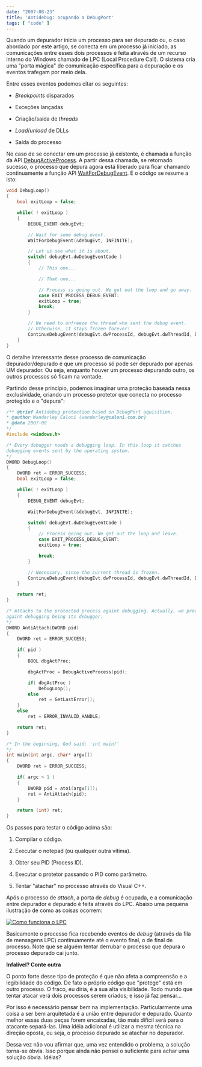 ```yaml
---
date: "2007-08-23"
title: 'Antidebug: ocupando a DebugPort'
tags: [ "code" ]
---
```

Quando um depurador inicia um processo para ser depurado ou, o caso abordado por este artigo, se conecta em um processo já iniciado, as comunicações entre esses dois processos é feita através de um recurso interno do Windows chamado de LPC (Local Procedure Call). O sistema cria uma "porta mágica" de comunicação específica para a depuração e os eventos trafegam por meio dela.

Entre esses eventos podemos citar os seguintes:

    
  * _Breakpoints_ disparados

    
  * Exceções lançadas

    
  * Criação/saída de _threads_

    
  * _Load_/_unload_ de DLLs

    
  * Saída do processo

No caso de se conectar em um processo já existente, é chamada a função da API [DebugActiveProcess](http://www.google.com/url?sa=t&ct=res&cd=1&url=http%3A%2F%2Fmsdn2.microsoft.com%2Fen-us%2Flibrary%2Fms679295.aspx&ei=cqDERvWoA4GKerippJ0M&usg=AFQjCNFzrdQ83SQzTQxBiT9iEauTFyUPcA&sig2=4p-HOh1Wk6uhDYD0ceEMDw). A partir dessa chamada, se retornado sucesso, o processo que depura agora está liberado para ficar chamando continuamente a função API [WaitForDebugEvent](http://www.google.com/url?sa=t&ct=res&cd=1&url=http%3A%2F%2Fmsdn2.microsoft.com%2Fen-us%2Flibrary%2Fms681423.aspx&ei=sqDERq-OFpuOeZC4lJIM&usg=AFQjCNEaUTTzw3ZLCcI35UMrbDAym4lLDg&sig2=GfQ_1OH4BLoOKFmCHXGYDA). E o código se resume a isto:

```cpp
void DebugLoop()
{
	bool exitLoop = false;

	while( ! exitLoop )
	{
		DEBUG_EVENT debugEvt;

		// Wait for some debug event.
		WaitForDebugEvent(&debugEvt, INFINITE);

		// Let us see what it is about.
		switch( debugEvt.dwDebugEventCode )
		{
			// This one...

			// That one...

			// Process is going out. We get out the loop and go away.
			case EXIT_PROCESS_DEBUG_EVENT:
			exitLoop = true;
			break;
		}

		// We need to unfreeze the thread who sent the debug event.
		// Otherwise, it stays frozen forever!
		ContinueDebugEvent(debugEvt.dwProcessId, debugEvt.dwThreadId, DBG_EXCEPTION_NOT_HANDLED);
	}
} 

```

O detalhe interessante desse processo de comunicação depurador/depurado é que um processo só pode ser depurado por apenas UM depurador. Ou seja, enquanto houver um processo depurando outro, os outros processos só ficam na vontade.

Partindo desse princípio, podemos imaginar uma proteção baseada nessa exclusividade, criando um processo protetor que conecta no processo protegido e o "depura":

```cpp
/** @brief Antidebug protection based on DebugPort aquisition.
* @author Wanderley Caloni (wanderley@caloni.com.br)
* @date 2007-08
*/
#include <windows.h>

/* Every debugger needs a debugging loop. In this loop it catches
debugging events sent by the operating system.
*/
DWORD DebugLoop()
{
	DWORD ret = ERROR_SUCCESS;
	bool exitLoop = false;

	while( ! exitLoop )
	{
		DEBUG_EVENT debugEvt;

		WaitForDebugEvent(&debugEvt, INFINITE);

		switch( debugEvt.dwDebugEventCode )
		{
			// Process going out. We get out the loop and leave.
			case EXIT_PROCESS_DEBUG_EVENT:
			exitLoop = true;

			break;
		}

		// Necessary, since the current thread is frozen.
		ContinueDebugEvent(debugEvt.dwProcessId, debugEvt.dwThreadId, DBG_EXCEPTION_NOT_HANDLED);
	}

	return ret;
}

/* Attachs to the protected process againt debugging. Actually, we protect it
againt debugging being its debugger.
*/
DWORD AntiAttach(DWORD pid)
{
	DWORD ret = ERROR_SUCCESS;

	if( pid )
	{
		BOOL dbgActProc;

		dbgActProc = DebugActiveProcess(pid);

		if( dbgActProc )
			DebugLoop();
		else
			ret = GetLastError();
	}
	else
		ret = ERROR_INVALID_HANDLE;

	return ret;
}

/* In the beginning, God said: 'int main!'
*/
int main(int argc, char* argv[])
{
	DWORD ret = ERROR_SUCCESS;

	if( argc > 1 )
	{
		DWORD pid = atoi(argv[1]);
		ret = AntiAttach(pid);
	}

	return (int) ret;
} 

```

Os passos para testar o código acima são:

    
  1. Compilar o código.

    
  2. Executar o notepad (ou qualquer outra vítima).

    
  3. Obter seu PID (Process ID).

    
  4. Executar o protetor passando o PID como parâmetro.

    
  5. Tentar "atachar" no processo através do Visual C++.

Após o processo de _attach_, a porta de _debug_ é ocupada, e a comunicação entre depurador e depurado é feita através do LPC. Abaixo uma pequena ilustração de como as coisas ocorrem:

[![Como funciona o LPC](/images/n0EzziA.gif)](/images/debug-port.gif)

Basicamente o processo fica recebendo eventos de _debug_ (através da fila de mensagens LPC) continuamente até o evento final, o de final de processo. Note que se alguém tentar derrubar o processo que depura o processo depurado cai junto.

**Infalível? Conte outra**

O ponto forte desse tipo de proteção é que não afeta a compreensão e a legibilidade do código. De fato o próprio código que "protege" está em outro processo. O fraco, eu diria, é a sua alta visibilidade. Todo mundo que tentar atacar verá dois processos serem criados; e isso já faz pensar...

Por isso é necessário pensar bem na implementação. Particularmente uma coisa a ser bem arquitetada é a união entre depurador e depurado. Quanto melhor essas duas peças forem encaixadas, tão mais difícil será para o atacante separá-las. Uma idéia adicional é utilizar a mesma técnica na direção oposta, ou seja, o processo depurado se atachar no depurador.

Dessa vez não vou afirmar que, uma vez entendido o problema, a solução torna-se óbvia. Isso porque ainda não pensei o suficiente para achar uma solução óbvia. Idéias?

